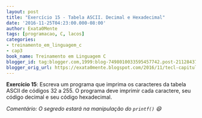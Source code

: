 ```yaml
---
layout: post
title: "Exercício 15 - Tabela ASCII. Decimal e Hexadecimal"
date: '2016-11-25T04:23:00.000-08:00'
author: Exata0Mente
tags: [programacao, C, lacos]
categories:
- treinamento_em_linguagem_c
- cap3  
book_name: Treinamento em Linguagem C
blogger_id: tag:blogger.com,1999:blog-7498010033595457742.post-2112843748933946880
blogger_orig_url: https://exata0mente.blogspot.com/2016/11/tecl-capitulo-3-exercicio-15-tabela.html
---
```


**Exercício 15**: Escreva um programa que imprima os caracteres da tabela ASCII de códigos 32 a 255. O programa deve imprimir cada caractere, seu código decimal e seu código hexadecimal.

*Comentário: O segredo estará na manipulação do `printf()` :smile:*
